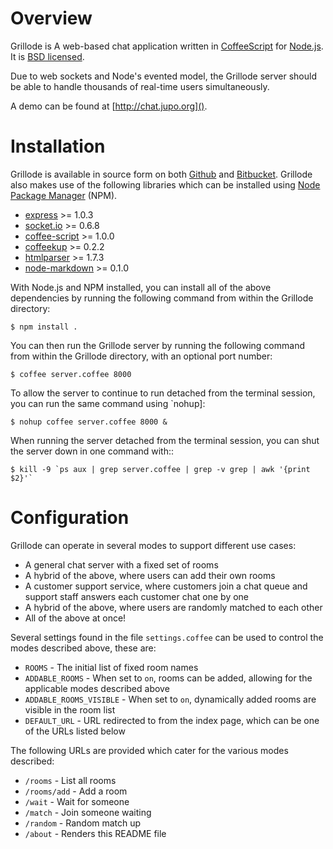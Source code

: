 Overview
========

Grillode is A web-based chat application written in [CoffeeScript] 
for [Node.js]. It is [BSD licensed].

Due to web sockets and Node's evented model, the Grillode server 
should be able to handle thousands of real-time users simultaneously. 

A demo can be found at [http://chat.jupo.org]().

Installation
============

Grillode is available in source form on both [Github] and [Bitbucket].
Grillode also makes use of the following libraries which can be installed 
using [Node Package Manager] (NPM).

  * [express] >= 1.0.3
  * [socket.io] >= 0.6.8
  * [coffee-script] >= 1.0.0
  * [coffeekup] >= 0.2.2
  * [htmlparser] >= 1.7.3
  * [node-markdown] >= 0.1.0

With Node.js and NPM installed, you can install all of the above 
dependencies by running the following command from within the Grillode 
directory:

    $ npm install .

You can then run the Grillode server by running the following command 
from within the Grillode directory, with an optional port number:

    $ coffee server.coffee 8000
    
To allow the server to continue to run detached from the terminal 
session, you can run the same command using `nohup]:

    $ nohup coffee server.coffee 8000 &
    
When running the server detached from the terminal session, you can 
shut the server down in one command with::

    $ kill -9 `ps aux | grep server.coffee | grep -v grep | awk '{print $2}'`

Configuration
=============

Grillode can operate in several modes to support different use cases:

  * A general chat server with a fixed set of rooms
  * A hybrid of the above, where users can add their own rooms
  * A customer support service, where customers join a chat queue and 
    support staff answers each customer chat one by one
  * A hybrid of the above, where users are randomly matched to each other
  * All of the above at once!

Several settings found in the file `settings.coffee` can be used to 
control the modes described above, these are:

  * `ROOMS` - The initial list of fixed room names
  * `ADDABLE_ROOMS` - When set to `on`, rooms can be added, allowing for 
    the applicable modes described above
  * `ADDABLE_ROOMS_VISIBLE` - When set to `on`, dynamically added rooms 
    are visible in the room list
  * `DEFAULT_URL` - URL redirected to from the index page, which can be 
    one of the URLs listed below
  
The following URLs are provided which cater for the various modes described:

  * `/rooms` - List all rooms
  * `/rooms/add` - Add a room
  * `/wait` - Wait for someone
  * `/match` - Join someone waiting
  * `/random` - Random match up
  * `/about` - Renders this README file

[CoffeeScript]: http://coffeescript.org/
[Node.js]: http://nodejs.org/
[BSD licensed]: http://www.linfo.org/bsdlicense.html
[Github]: http://github.com/stephenmcd/grillode/
[Bitbucket]: http://bitbucket.org/stephenmcd/grillode/
[Node Package Manager]: http://npmjs.org/
[express]: http://expressjs.com/
[socket.io]: http://socket.io/
[coffee-script]: http://coffeescript.org/
[coffeekup]: http://coffeekup.org/
[htmlparser]: http://github.com/tautologistics/node-htmlparser
[node-markdown]: http://github.com/andris9/node-markdown
